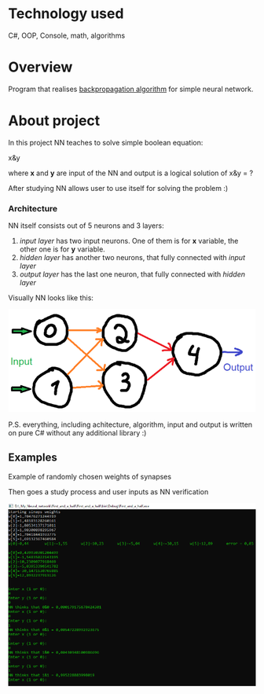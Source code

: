 # Technology used
C#, OOP, Console, math, algorithms

# Overview
Program that realises [backpropagation algorithm](https://en.wikipedia.org/wiki/Backpropagation) for simple neural network.

# About project
In this project NN teaches to solve simple boolean equation:

x&y

where **x** and **y** are input of the NN and output is a logical solution of x&y = ?

After studying NN allows user to use itself for solving the problem :)

### Architecture
NN itself consists out of 5 neurons and 3 layers:
1. *input layer* has two input neurons. One of them is for **x** variable, the other one is for **y** variable.
2. *hidden layer* has another two neurons, that fully connected with *input layer*
3. *output layer* has the last one neuron, that fully connected with *hidden layer* 

Visually NN looks like this:

![Architecture of NN](pictures/perceptron.png)

P.S. everything, including achitecture, algorithm, input and output is written on pure C# without any additional library :)

## Examples
Example of randomly chosen weights of synapses

Then goes a study process and user inputs as NN verification

![Example of algorithm 1](pictures/example.png)

